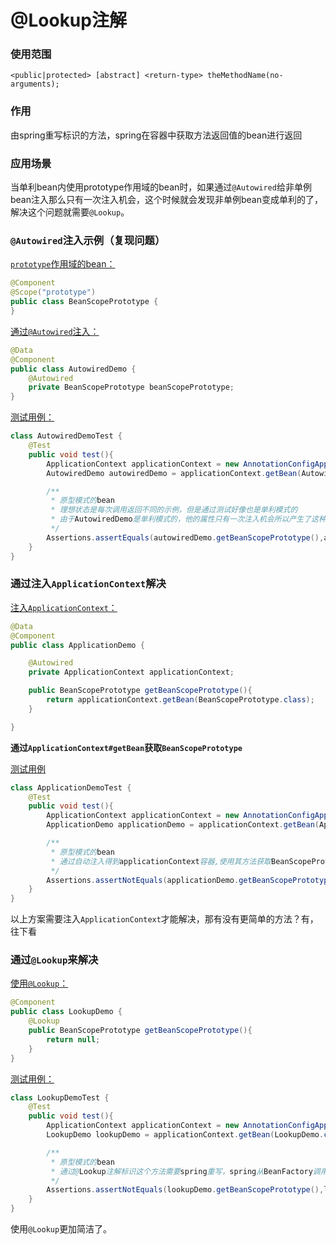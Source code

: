 # @Lookup注解

### 使用范围

 `<public|protected> [abstract] <return-type> theMethodName(no-arguments);`

### 作用

由spring重写标识的方法，spring在容器中获取方法返回值的bean进行返回

### 应用场景

当单利bean内使用prototype作用域的bean时，如果通过`@Autowired`给非单例bean注入那么只有一次注入机会，这个时候就会发现非单例bean变成单利的了，解决这个问题就需要`@Lookup`。

### `@Autowired`注入示例（复现问题）

[`prototype`作用域的bean：](./spring-framework-demo/IOC-annotation-lookup/src/main/java/top/ersut/spring/ioc/BeanScopePrototype.java)

```java
@Component
@Scope("prototype")
public class BeanScopePrototype {
}
```

[通过`@Autowired`注入：](./spring-framework-demo/IOC-annotation-lookup/src/main/java/top/ersut/spring/ioc/AutowiredDemo.java)

```java
@Data
@Component
public class AutowiredDemo {
    @Autowired
    private BeanScopePrototype beanScopePrototype;
}
```

[测试用例：](./spring-framework-demo/IOC-annotation-lookup/src/test/java/top/ersut/spring/ioc/AutowiredDemoTest.java)

```java
class AutowiredDemoTest {
    @Test
    public void test(){
        ApplicationContext applicationContext = new AnnotationConfigApplicationContext(ProjectConf.class);
        AutowiredDemo autowiredDemo = applicationContext.getBean(AutowiredDemo.class);

        /**
         * 原型模式的bean
         * 理想状态是每次调用返回不同的示例，但是通过测试好像也是单利模式的
         * 由于AutowiredDemo是单利模式的，他的属性只有一次注入机会所以产生了这种现象
         */
        Assertions.assertEquals(autowiredDemo.getBeanScopePrototype(),autowiredDemo.getBeanScopePrototype());
    }
}
```

### 通过注入`ApplicationContext`解决

[注入`ApplicationContext`：](./spring-framework-demo/IOC-annotation-lookup/src/main/java/top/ersut/spring/ioc/ApplicationDemo.java)

```java
@Data
@Component
public class ApplicationDemo {

    @Autowired
    private ApplicationContext applicationContext;

    public BeanScopePrototype getBeanScopePrototype(){
        return applicationContext.getBean(BeanScopePrototype.class);
    }

}
```

**通过`ApplicationContext#getBean`获取`BeanScopePrototype`**

[测试用例](./spring-framework-demo/IOC-annotation-lookup/src/test/java/top/ersut/spring/ioc/ApplicationDemoTest.java)

```java
class ApplicationDemoTest {
    @Test
    public void test(){
        ApplicationContext applicationContext = new AnnotationConfigApplicationContext(ProjectConf.class);
        ApplicationDemo applicationDemo = applicationContext.getBean(ApplicationDemo.class);

        /**
         * 原型模式的bean
         * 通过自动注入得到applicationContext容器,使用其方法获取BeanScopePrototype
         */
        Assertions.assertNotEquals(applicationDemo.getBeanScopePrototype(),applicationDemo.getBeanScopePrototype());
    }
}
```

以上方案需要注入`ApplicationContext`才能解决，那有没有更简单的方法？有，往下看

### 通过`@Lookup`来解决

[使用`@Lookup`：](./spring-framework-demo/IOC-annotation-lookup/src/main/java/top/ersut/spring/ioc/LookupDemo.java)

```java
@Component
public class LookupDemo {
    @Lookup
    public BeanScopePrototype getBeanScopePrototype(){
        return null;
    }
}
```

[测试用例：](./spring-framework-demo/IOC-annotation-lookup/src/test/java/top/ersut/spring/ioc/LookupDemoTest.java)

```java
class LookupDemoTest {
    @Test
    public void test(){
        ApplicationContext applicationContext = new AnnotationConfigApplicationContext(ProjectConf.class);
        LookupDemo lookupDemo = applicationContext.getBean(LookupDemo.class);

        /**
         * 原型模式的bean
         * 通过@Lookup注解标识这个方法需要spring重写，spring从BeanFactory调用getBean获取返回值的bean
         */
        Assertions.assertNotEquals(lookupDemo.getBeanScopePrototype(),lookupDemo.getBeanScopePrototype());
    }
}
```

使用`@Lookup`更加简洁了。